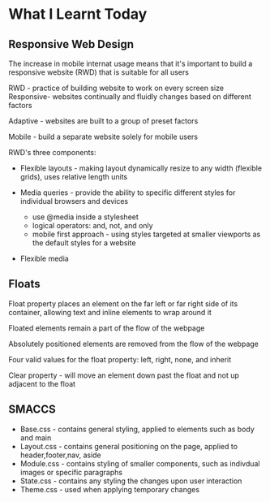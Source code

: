 # What I Learnt Today

## Responsive Web Design

The increase in mobile internat usage means that it's important to build a responsive website (RWD) that is suitable for all users

RWD - practice of building website to work on every screen size
Responsive- websites continually and fluidly changes based on different factors

Adaptive - websites are built to a group of preset factors

Mobile - build a separate website solely for mobile users

RWD's three components:
- Flexible layouts - making layout dynamically resize to any width (flexible grids), uses relative length units
- Media queries - provide the ability to specific different styles for individual browsers and devices
	- use @media inside a stylesheet
	- logical operators: and, not, and only
	- mobile first approach - using styles targeted at smaller viewports as the default styles for a website

- Flexible media

## Floats

Float property places an element on the far left or far right side of its container, allowing text and inline elements to wrap around it

Floated elements remain a part of the flow of the webpage

Absolutely positioned elements are removed from the flow of the webpage

Four valid values for the float property: left, right, none, and inherit

Clear property - will move an element down past the float and not up adjacent to the float

## SMACCS

- Base.css - contains general styling, applied to elements such as body and main
- Layout.css - contains general positioning on the page, applied to header,footer,nav, aside
- Module.css - contains styling of smaller components, such as indivdual images or specific paragraphs
- State.css - contains any styling the changes upon user interaction
- Theme.css - used when applying temporary changes
